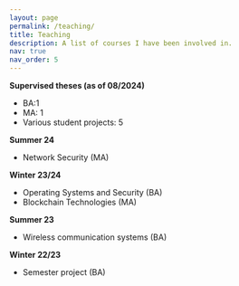 ```yaml
---
layout: page
permalink: /teaching/
title: Teaching
description: A list of courses I have been involved in.
nav: true
nav_order: 5
---
```


<b>Supervised theses (as of 08/2024)</b>

- BA:1
- MA: 1
- Various student projects: 5

<b>Summer 24</b>
- Network Security (MA)

<b>Winter 23/24</b>
- Operating Systems and Security (BA)
- Blockchain Technologies (MA)

<b>Summer 23</b>
- Wireless communication systems (BA)

<b>Winter 22/23</b>
- Semester project (BA)
